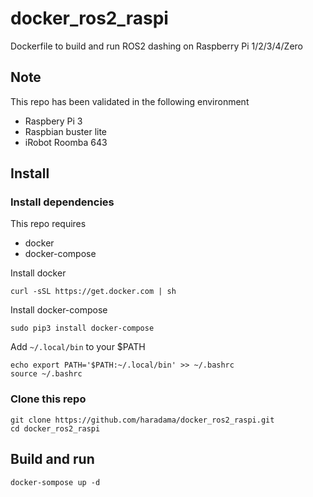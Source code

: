# docker_ros2_raspi

Dockerfile to build and run ROS2 dashing on Raspberry Pi 1/2/3/4/Zero

## Note
This repo has been validated in the following environment

- Raspbery Pi 3
- Raspbian buster lite
- iRobot Roomba 643

## Install
### Install dependencies
This repo requires
- docker
- docker-compose

Install docker

```
curl -sSL https://get.docker.com | sh
```

Install docker-compose
```
sudo pip3 install docker-compose
```

Add `~/.local/bin` to your $PATH
```
echo export PATH='$PATH:~/.local/bin' >> ~/.bashrc
source ~/.bashrc
```

### Clone this repo

```
git clone https://github.com/haradama/docker_ros2_raspi.git
cd docker_ros2_raspi
```

## Build and run
```
docker-sompose up -d
```